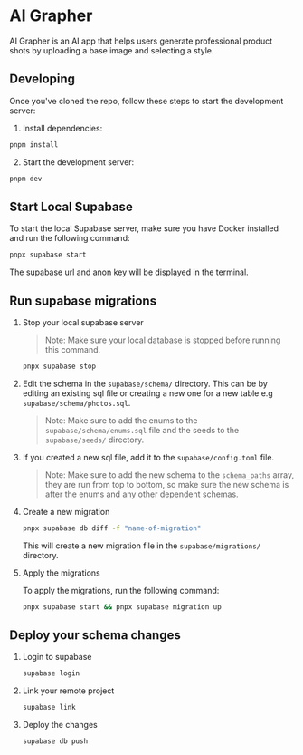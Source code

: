 # AI Grapher

AI Grapher is an AI app that helps users generate professional product shots by uploading a base image and selecting a style.


## Developing

Once you've cloned the repo, follow these steps to start the development server:

1. Install dependencies:

```bash
pnpm install
```

2. Start the development server:

```bash
pnpm dev
```

## Start Local Supabase

To start the local Supabase server, make sure you have Docker installed and run the following command:

```bash
pnpx supabase start
```

The supabase url and anon key will be displayed in the terminal.

## Run supabase migrations

1. Stop your local supabase server

    > Note: Make sure your local database is stopped before running this command. 

    ```bash
    pnpx supabase stop
    ```

2. Edit the schema in the `supabase/schema/` directory. This can be by editing an existing sql file or creating a new one for a new table e.g `supabase/schema/photos.sql`.

    > Note: Make sure to add the enums to the `supabase/schema/enums.sql` file and the seeds to the `supabase/seeds/` directory.

3. If you created a new sql file, add it to the `supabase/config.toml` file.

    > Note: Make sure to add the new schema to the `schema_paths` array, they are run from top to bottom, so make sure the new schema is after the enums and any other dependent schemas.

4. Create a new migration


    ```bash
    pnpx supabase db diff -f "name-of-migration"
    ```

    This will create a new migration file in the `supabase/migrations/` directory.

5. Apply the migrations

    To apply the migrations, run the following command:

    ```bash
    pnpx supabase start && pnpx supabase migration up
    ```


## Deploy your schema changes 

1. Login to supabase

    ```bash
    supabase login
    ```

2. Link your remote project

    ```bash
    supabase link
    ```

3. Deploy the changes

    ```bash
    supabase db push
    ```

